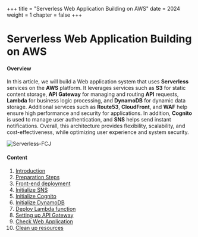 +++
title = "Serverless Web Application Building on AWS"
date = 2024
weight = 1
chapter = false
+++

# Serverless Web Application Building on AWS

#### Overview

In this article, we will build a Web application system that uses **Serverless** services on the **AWS** platform. It leverages services such as **S3** for static content storage, **API Gateway** for managing and routing **API** requests, **Lambda** for business logic processing, and **DynamoDB** for dynamic data storage. Additional services such as **Route53**, **CloudFront**, and **WAF** help ensure high performance and security for applications. In addition, **Cognito** is used to manage user authentication, and **SNS** helps send instant notifications. Overall, this architecture provides flexibility, scalability, and cost-effectiveness, while optimizing user experience and system security.

![Serverless-FCJ](/images/1/Serverles.png?width=90pc)

#### Content

1. [Introduction](1-introduction)
2. [Preparation Steps](2-preparation)
3. [Front-end deployment](3-deployment-frontend)
4. [Initialize SNS](4-sns)
5. [Initialize Cognito](5-cognito)
6. [Initialize DynamoDB](6-dynamodb)
7. [Deploy Lambda function](7-lambda-function)
8. [Setting up API Gateway](8-api-gateway)
9. [Check Web Application](9-test-webapp)
10. [Clean up resources](10-clean-resource)

